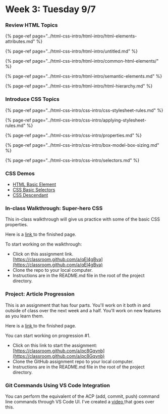 # Week 3: Tuesday 9/7

### Review HTML Topics

{% page-ref page="../html-css-intro/html-intro/html-elements-attributes.md" %}

{% page-ref page="../html-css-intro/html-intro/untitled.md" %}

{% page-ref page="../html-css-intro/html-intro/common-html-elements/" %}

{% page-ref page="../html-css-intro/html-intro/semantic-elements.md" %}

{% page-ref page="../html-css-intro/html-intro/html-hierarchy.md" %}

### Introduce CSS Topics

{% page-ref page="../html-css-intro/css-intro/css-stylesheet-rules.md" %}

{% page-ref page="../html-css-intro/css-intro/applying-stylesheet-rules.md" %}

{% page-ref page="../html-css-intro/css-intro/properties.md" %}

{% page-ref page="../html-css-intro/css-intro/box-model-box-sizing.md" %}

{% page-ref page="../html-css-intro/css-intro/selectors.md" %}

### CSS Demos

* [HTML Basic Element](https://github.com/hoc-demos/html-basic-elements-demo)
* [CSS Basic Selectors](https://github.com/hoc-demos/css-basic-selectors)
* [CSS Descendant](https://github.com/hoc-demos/css-descendant)

### In-class Walkthrough: Super-hero CSS

This in-class walkthrough will give us practice with some of the basic CSS properties.

Here is a [link ](https://dazzling-bell-8e115e.netlify.app/)to the finished page.

To start working on the walkthrough:

* Click on this assignment link. [https://classroom.github.com/a/qEl4gBva](https://classroom.github.com/a/qEl4gBva)
* Clone the repo to your local computer.
* Instructions are in the README.md file in the root of the project directory.

### Project: Article Progression

This is an assignment that has four parts. You'll work on it both in and outside of class over the next week and a half. You'll work on new features as you learn them. 

Here is a [link ](https://ecstatic-liskov-5f80b2.netlify.app/)to the finished page.

You can start working on progression \#1.

* Click on this link to start the assignment: [https://classroom.github.com/a/pc8Gqynb](https://classroom.github.com/a/pc8Gqynb)
* Clone the GitHub assignment repo to your local computer.
* Instructions are in the README.md file in the root of the project directory.

### Git Commands Using VS Code Integration

You can perform the equivalent of the ACP \(add, commit, push\) command line commands through VS Code UI. I've created a [video ](../appendix/git-github/vs-code-git-integration.md)that goes over this. 



